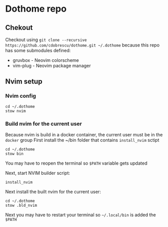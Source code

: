 # Dothome repo

## Chekout
Checkout using `git clone --recursive https://github.com/cdobrescu/dothome.git ~/.dothome` because this repo has some submodules defined:
- gruvbox - Neovim colorscheme
- vim-plug - Neovim package manager

## Nvim setup
### Nvim config
```
cd ~/.dothome
stow nvim
```

### Build nvim for the current user
Because nvim is build in a docker container, the current user must be in the `docker` group
First install the ~/bin folder that contains `install_nvim` sctipt
```
cd ~/.dothome
stow bin
```
You may have to reopen the terminal so `$PATH` variable gets updated

Next, start NVIM builder script:
```
install_nvim
```

Next install the built nvim for the current user:
```
cd ~/.dothome
stow .bld_nvim
```
Next you may have to restart your terminal so `~/.local/bin` is added the `$PATH`
